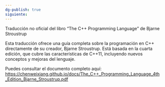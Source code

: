 ```yaml
---
dg-publish: true
siguiente:
---
```


Traducción no oficial del libro “The C++ Programming Language” de Bjarne Stroustrup

Esta traducción ofrece una guía completa sobre la programación en C++ directamente de su creador, Bjarne Stroustrup. Está basada en la cuarta edición, que cubre las características de C++11, incluyendo nuevos conceptos y mejoras del lenguaje.

Puedes consultar el documento completo aquí: https://chenweixiang.github.io/docs/The_C++_Programming_Language_4th_Edition_Bjarne_Stroustrup.pdf